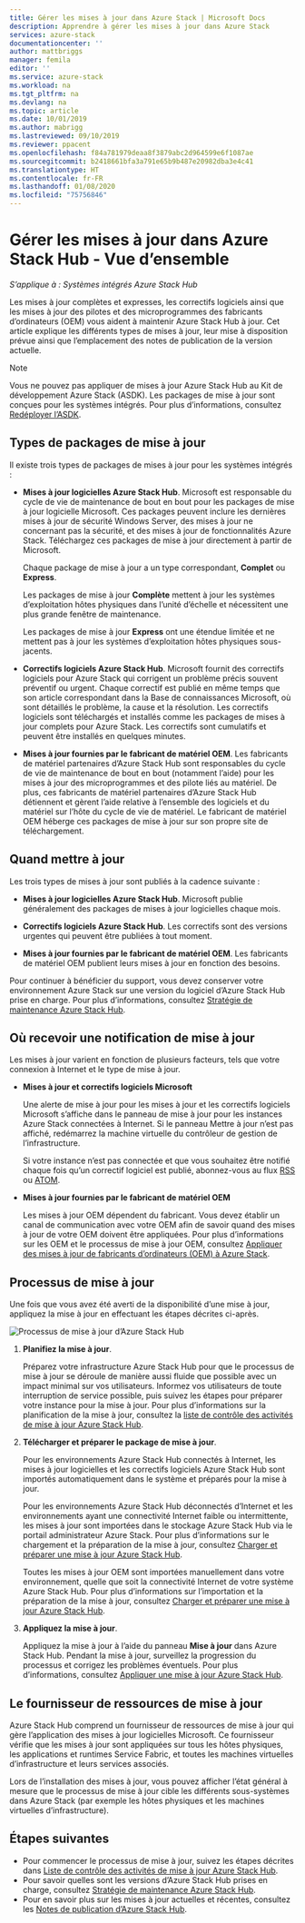```yaml
---
title: Gérer les mises à jour dans Azure Stack | Microsoft Docs
description: Apprendre à gérer les mises à jour dans Azure Stack
services: azure-stack
documentationcenter: ''
author: mattbriggs
manager: femila
editor: ''
ms.service: azure-stack
ms.workload: na
ms.tgt_pltfrm: na
ms.devlang: na
ms.topic: article
ms.date: 10/01/2019
ms.author: mabrigg
ms.lastreviewed: 09/10/2019
ms.reviewer: ppacent
ms.openlocfilehash: f84a781979deaa8f3879abc2d964599e6f1087ae
ms.sourcegitcommit: b2418661bfa3a791e65b9b487e20982dba3e4c41
ms.translationtype: HT
ms.contentlocale: fr-FR
ms.lasthandoff: 01/08/2020
ms.locfileid: "75756846"
---
```

# <a name="manage-updates-in-azure-stack-hub-overview"></a>Gérer les mises à jour dans Azure Stack Hub - Vue d’ensemble

*S’applique à : Systèmes intégrés Azure Stack Hub*

Les mises à jour complètes et expresses, les correctifs logiciels ainsi que les mises à jour des pilotes et des microprogrammes des fabricants d’ordinateurs (OEM) vous aident à maintenir Azure Stack Hub à jour. Cet article explique les différents types de mises à jour, leur mise à disposition prévue ainsi que l’emplacement des notes de publication de la version actuelle.

> [!Note]  
> Vous ne pouvez pas appliquer de mises à jour Azure Stack Hub au Kit de développement Azure Stack (ASDK). Les packages de mise à jour sont conçues pour les systèmes intégrés. Pour plus d’informations, consultez [Redéployer l’ASDK](https://docs.microsoft.com/azure-stack/asdk/asdk-redeploy).

## <a name="update-package-types"></a>Types de packages de mise à jour

Il existe trois types de packages de mises à jour pour les systèmes intégrés :

-   **Mises à jour logicielles Azure Stack Hub**. Microsoft est responsable du cycle de vie de maintenance de bout en bout pour les packages de mise à jour logicielle Microsoft. Ces packages peuvent inclure les dernières mises à jour de sécurité Windows Server, des mises à jour ne concernant pas la sécurité, et des mises à jour de fonctionnalités Azure Stack. Téléchargez ces packages de mise à jour directement à partir de Microsoft.

    Chaque package de mise à jour a un type correspondant, **Complet** ou **Express**. 
 
    Les packages de mise à jour **Complète** mettent à jour les systèmes d’exploitation hôtes physiques dans l’unité d’échelle et nécessitent une plus grande fenêtre de maintenance. 

    Les packages de mise à jour **Express** ont une étendue limitée et ne mettent pas à jour les systèmes d’exploitation hôtes physiques sous-jacents.

-   **Correctifs logiciels Azure Stack Hub**. Microsoft fournit des correctifs logiciels pour Azure Stack qui corrigent un problème précis souvent préventif ou urgent. Chaque correctif est publié en même temps que son article correspondant dans la Base de connaissances Microsoft, où sont détaillés le problème, la cause et la résolution. Les correctifs logiciels sont téléchargés et installés comme les packages de mises à jour complets pour Azure Stack. Les correctifs sont cumulatifs et peuvent être installés en quelques minutes.

-   **Mises à jour fournies par le fabricant de matériel OEM**. Les fabricants de matériel partenaires d’Azure Stack Hub sont responsables du cycle de vie de maintenance de bout en bout (notamment l’aide) pour les mises à jour des microprogrammes et des pilote liés au matériel. De plus, ces fabricants de matériel partenaires d’Azure Stack Hub détiennent et gèrent l’aide relative à l’ensemble des logiciels et du matériel sur l’hôte du cycle de vie de matériel. Le fabricant de matériel OEM héberge ces packages de mise à jour sur son propre site de téléchargement.

## <a name="when-to-update"></a>Quand mettre à jour

Les trois types de mises à jour sont publiés à la cadence suivante :

-   **Mises à jour logicielles Azure Stack Hub**. Microsoft publie généralement des packages de mises à jour logicielles chaque mois.

-   **Correctifs logiciels Azure Stack Hub**. Les correctifs sont des versions urgentes qui peuvent être publiées à tout moment.

-   **Mises à jour fournies par le fabricant de matériel OEM**. Les fabricants de matériel OEM publient leurs mises à jour en fonction des besoins.

Pour continuer à bénéficier du support, vous devez conserver votre environnement Azure Stack sur une version du logiciel d’Azure Stack Hub prise en charge. Pour plus d’informations, consultez [Stratégie de maintenance Azure Stack Hub](azure-stack-update-servicing-policy.md).

## <a name="where-to-get-notice-of-an-update"></a>Où recevoir une notification de mise à jour

Les mises à jour varient en fonction de plusieurs facteurs, tels que votre connexion à Internet et le type de mise à jour.

- **Mises à jour et correctifs logiciels Microsoft** 

    Une alerte de mise à jour pour les mises à jour et les correctifs logiciels Microsoft s’affiche dans le panneau de mise à jour pour les instances Azure Stack connectées à Internet. Si le panneau Mettre à jour n’est pas affiché, redémarrez la machine virtuelle du contrôleur de gestion de l’infrastructure.

    Si votre instance n’est pas connectée et que vous souhaitez être notifié chaque fois qu’un correctif logiciel est publié, abonnez-vous au flux [RSS](https://support.microsoft.com/app/content/api/content/feeds/sap/en-us/32d322a8-acae-202d-e9a9-7371dccf381b/rss) ou [ATOM](https://support.microsoft.com/app/content/api/content/feeds/sap/en-us/32d322a8-acae-202d-e9a9-7371dccf381b/atom).

- **Mises à jour fournies par le fabricant de matériel OEM**

    Les mises à jour OEM dépendent du fabricant. Vous devez établir un canal de communication avec votre OEM afin de savoir quand des mises à jour de votre OEM doivent être appliquées. Pour plus d’informations sur les OEM et le processus de mise à jour OEM, consultez [Appliquer des mises à jour de fabricants d’ordinateurs (OEM) à Azure Stack](azure-stack-update-oem.md).

## <a name="update-processes"></a>Processus de mise à jour

Une fois que vous avez été averti de la disponibilité d’une mise à jour, appliquez la mise à jour en effectuant les étapes décrites ci-après.

![Processus de mise à jour d’Azure Stack Hub](./media/azure-stack-updates/azure-stack-update-process.png)

1. **Planifiez la mise à jour**.

    Préparez votre infrastructure Azure Stack Hub pour que le processus de mise à jour se déroule de manière aussi fluide que possible avec un impact minimal sur vos utilisateurs. Informez vos utilisateurs de toute interruption de service possible, puis suivez les étapes pour préparer votre instance pour la mise à jour. Pour plus d’informations sur la planification de la mise à jour, consultez la [liste de contrôle des activités de mise à jour Azure Stack Hub](release-notes-checklist.md).

2. **Télécharger et préparer le package de mise à jour**.

    Pour les environnements Azure Stack Hub connectés à Internet, les mises à jour logicielles et les correctifs logiciels Azure Stack Hub sont importés automatiquement dans le système et préparés pour la mise à jour.

    Pour les environnements Azure Stack Hub déconnectés d’Internet et les environnements ayant une connectivité Internet faible ou intermittente, les mises à jour sont importées dans le stockage Azure Stack Hub via le portail administrateur Azure Stack. Pour plus d’informations sur le chargement et la préparation de la mise à jour, consultez [Charger et préparer une mise à jour Azure Stack Hub](azure-stack-update-prepare-package.md).

    Toutes les mises à jour OEM sont importées manuellement dans votre environnement, quelle que soit la connectivité Internet de votre système Azure Stack Hub. Pour plus d’informations sur l’importation et la préparation de la mise à jour, consultez [Charger et préparer une mise à jour Azure Stack Hub](azure-stack-update-prepare-package.md).

3. **Appliquez la mise à jour**.

    Appliquez la mise à jour à l’aide du panneau **Mise à jour** dans Azure Stack Hub. Pendant la mise à jour, surveillez la progression du processus et corrigez les problèmes éventuels. Pour plus d’informations, consultez [Appliquer une mise à jour Azure Stack Hub](azure-stack-apply-updates.md).

## <a name="the-update-resource-provider"></a>Le fournisseur de ressources de mise à jour

Azure Stack Hub comprend un fournisseur de ressources de mise à jour qui gère l’application des mises à jour logicielles Microsoft. Ce fournisseur vérifie que les mises à jour sont appliquées sur tous les hôtes physiques, les applications et runtimes Service Fabric, et toutes les machines virtuelles d’infrastructure et leurs services associés.

Lors de l’installation des mises à jour, vous pouvez afficher l’état général à mesure que le processus de mise à jour cible les différents sous-systèmes dans Azure Stack (par exemple les hôtes physiques et les machines virtuelles d’infrastructure).

## <a name="next-steps"></a>Étapes suivantes

- Pour commencer le processus de mise à jour, suivez les étapes décrites dans [Liste de contrôle des activités de mise à jour Azure Stack Hub](release-notes-checklist.md).
- Pour savoir quelles sont les versions d’Azure Stack Hub prises en charge, consultez [Stratégie de maintenance Azure Stack Hub](azure-stack-servicing-policy.md).  
- Pour en savoir plus sur les mises à jour actuelles et récentes, consultez les [Notes de publication d’Azure Stack Hub](release-notes.md).
